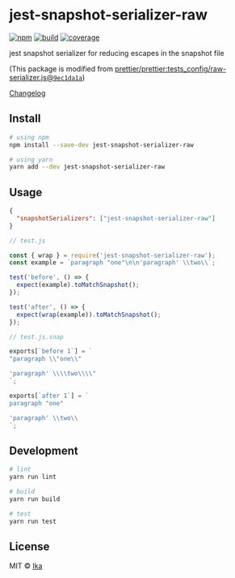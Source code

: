 # jest-snapshot-serializer-raw

[![npm](https://img.shields.io/npm/v/jest-snapshot-serializer-raw.svg)](https://www.npmjs.com/package/jest-snapshot-serializer-raw)
[![build](https://img.shields.io/travis/ikatyang/jest-snapshot-serializer-raw/master.svg)](https://travis-ci.org/ikatyang/jest-snapshot-serializer-raw/builds)
[![coverage](https://img.shields.io/codecov/c/github/ikatyang/jest-snapshot-serializer-raw/master.svg)](https://codecov.io/gh/ikatyang/jest-snapshot-serializer-raw)

jest snapshot serializer for reducing escapes in the snapshot file

(This package is modified from [prettier/prettier:tests_config/raw-serializer.js@`9ec1da1a`](https://github.com/prettier/prettier/blob/9ec1da1ad185a226280212a62a42319965a62ffc/tests_config/raw-serializer.js))

[Changelog](https://github.com/ikatyang/jest-snapshot-serializer-raw/blob/master/CHANGELOG.md)

## Install

```sh
# using npm
npm install --save-dev jest-snapshot-serializer-raw

# using yarn
yarn add --dev jest-snapshot-serializer-raw
```

## Usage

```json
{
  "snapshotSerializers": ["jest-snapshot-serializer-raw"]
}
```

```js
// test.js

const { wrap } = require('jest-snapshot-serializer-raw');
const example = `paragraph "one"\n\n'paragraph' \\two\\`;

test('before', () => {
  expect(example).toMatchSnapshot();
});

test('after', () => {
  expect(wrap(example)).toMatchSnapshot();
});
```

```js
// test.js.snap

exports[`before 1`] = `
"paragraph \\"one\\"

'paragraph' \\\\two\\\\"
`;

exports[`after 1`] = `
paragraph "one"

'paragraph' \\two\\
`;
```

## Development

```sh
# lint
yarn run lint

# build
yarn run build

# test
yarn run test
```

## License

MIT © [Ika](https://github.com/ikatyang)
